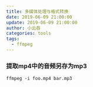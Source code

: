```yaml
---
title: 多媒体处理与格式转换
date: 2019-06-09 21:00:00
update: 2019-06-09 21:00:00
author: 小云吞
categories: tools
tags: 
  - ffmpeg
---
```


### 提取mp4中的音频另存为mp3

```
ffmpeg -i foo.mp4 bar.mp3
```